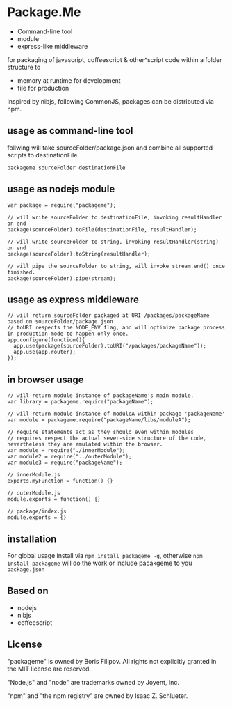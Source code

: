 # Package.Me #

  * Command-line tool 
  * module 
  * express-like middleware 

for packaging of javascript, coffeescript & other^script code within a folder structure to

  * memory at runtime for development
  * file for production

Inspired by nibjs, following CommonJS, packages can be distributed via npm.

## usage as command-line tool ##

follwing will take sourceFolder/package.json and combine all supported scripts to destinationFile

    packageme sourceFolder destinationFile

## usage as nodejs module ##

    var package = require("packageme");
  
    // will write sourceFolder to destinationFile, invoking resultHandler on end
    package(sourceFolder).toFile(destinationFile, resultHandler); 
  
    // will write sourceFolder to string, invoking resultHandler(string) on end
    package(sourceFolder).toString(resultHandler);
  
    // will pipe the sourceFolder to string, will invoke stream.end() once finished.
    package(sourceFolder).pipe(stream);

## usage as express middleware ##

    // will return sourceFolder packaged at URI /packages/packageName based on sourceFolder/package.json
    // toURI respects the NODE_ENV flag, and will optimize package process in production mode to happen only once.
    app.configure(function(){
      app.use(package(sourceFolder).toURI("/packages/packageName"));
      app.use(app.router);
    });

## in browser usage ##

    // will return module instance of packageName's main module.
    var library = packageme.require("packageName");
  
    // will return module instance of moduleA within package 'packageName'
    var module = packageme.require("packageName/libs/moduleA");
  
    // require statements act as they should even within modules
    // requires respect the actual sever-side structure of the code, nevertheless they are emulated within the browser.
    var module = require("./innerModule");
    var module2 = require("../outerModule");
    var module3 = require("packageName");
  
    // innerModule.js
    exports.myFunction = function() {}
  
    // outerModule.js
    module.exports = function() {}
  
    // package/index.js
    module.exports = {}
    
## installation ##

For global usage install via `npm install packageme -g`, otherwise `npm install packageme` will do the work or include pacakgeme to you `package.json`

## Based on ##

  * nodejs
  * nibjs
  * coffeescript

## License ##

"packageme" is owned by Boris Filipov. All rights not explicitly granted in the MIT license are reserved.

"Node.js" and "node" are trademarks owned by Joyent, Inc. 

"npm" and "the npm registry" are owned by Isaac Z. Schlueter.